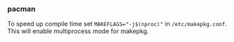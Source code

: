 ### pacman

To speed up compile time set `MAKEFLAGS="-j$(nproc)"` in `/etc/makepkg.conf`.
This will enable multiprocess mode for makepkg.
